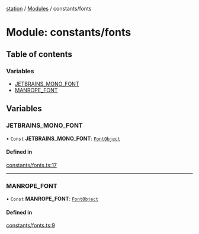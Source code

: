 [station](../README.md) / [Modules](../modules.md) / constants/fonts

# Module: constants/fonts

## Table of contents

### Variables

- [JETBRAINS\_MONO\_FONT](constants_fonts.md#jetbrains_mono_font)
- [MANROPE\_FONT](constants_fonts.md#manrope_font)

## Variables

### JETBRAINS\_MONO\_FONT

• `Const` **JETBRAINS\_MONO\_FONT**: [`FontObject`](types_fonts_types.md#fontobject)

#### Defined in

[constants/fonts.ts:17](https://github.com/kiotosi/station/blob/f3aa893/constants/fonts.ts#L17)

___

### MANROPE\_FONT

• `Const` **MANROPE\_FONT**: [`FontObject`](types_fonts_types.md#fontobject)

#### Defined in

[constants/fonts.ts:9](https://github.com/kiotosi/station/blob/f3aa893/constants/fonts.ts#L9)
